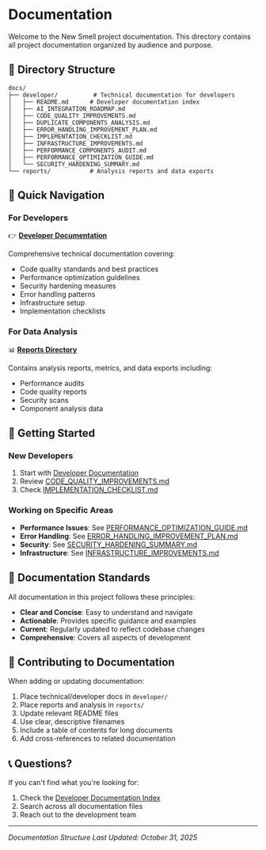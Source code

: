 # Documentation

Welcome to the New Smell project documentation. This directory contains all project documentation organized by audience and purpose.

## 📁 Directory Structure

```
docs/
├── developer/          # Technical documentation for developers
│   ├── README.md      # Developer documentation index
│   ├── AI_INTEGRATION_ROADMAP.md
│   ├── CODE_QUALITY_IMPROVEMENTS.md
│   ├── DUPLICATE_COMPONENTS_ANALYSIS.md
│   ├── ERROR_HANDLING_IMPROVEMENT_PLAN.md
│   ├── IMPLEMENTATION_CHECKLIST.md
│   ├── INFRASTRUCTURE_IMPROVEMENTS.md
│   ├── PERFORMANCE_COMPONENTS_AUDIT.md
│   ├── PERFORMANCE_OPTIMIZATION_GUIDE.md
│   └── SECURITY_HARDENING_SUMMARY.md
└── reports/           # Analysis reports and data exports
```

## 🎯 Quick Navigation

### For Developers
👉 **[Developer Documentation](./developer/README.md)**

Comprehensive technical documentation covering:
- Code quality standards and best practices
- Performance optimization guidelines
- Security hardening measures
- Error handling patterns
- Infrastructure setup
- Implementation checklists

### For Data Analysis
📊 **[Reports Directory](./reports/)**

Contains analysis reports, metrics, and data exports including:
- Performance audits
- Code quality reports
- Security scans
- Component analysis data

## 🚀 Getting Started

### New Developers
1. Start with [Developer Documentation](./developer/README.md)
2. Review [CODE_QUALITY_IMPROVEMENTS.md](./developer/CODE_QUALITY_IMPROVEMENTS.md)
3. Check [IMPLEMENTATION_CHECKLIST.md](./developer/IMPLEMENTATION_CHECKLIST.md)

### Working on Specific Areas
- **Performance Issues**: See [PERFORMANCE_OPTIMIZATION_GUIDE.md](./developer/PERFORMANCE_OPTIMIZATION_GUIDE.md)
- **Error Handling**: See [ERROR_HANDLING_IMPROVEMENT_PLAN.md](./developer/ERROR_HANDLING_IMPROVEMENT_PLAN.md)
- **Security**: See [SECURITY_HARDENING_SUMMARY.md](./developer/SECURITY_HARDENING_SUMMARY.md)
- **Infrastructure**: See [INFRASTRUCTURE_IMPROVEMENTS.md](./developer/INFRASTRUCTURE_IMPROVEMENTS.md)

## 📝 Documentation Standards

All documentation in this project follows these principles:
- **Clear and Concise**: Easy to understand and navigate
- **Actionable**: Provides specific guidance and examples
- **Current**: Regularly updated to reflect codebase changes
- **Comprehensive**: Covers all aspects of development

## 🔄 Contributing to Documentation

When adding or updating documentation:
1. Place technical/developer docs in `developer/`
2. Place reports and analysis in `reports/`
3. Update relevant README files
4. Use clear, descriptive filenames
5. Include a table of contents for long documents
6. Add cross-references to related documentation

## 📞 Questions?

If you can't find what you're looking for:
1. Check the [Developer Documentation Index](./developer/README.md)
2. Search across all documentation files
3. Reach out to the development team

---

*Documentation Structure Last Updated: October 31, 2025*


